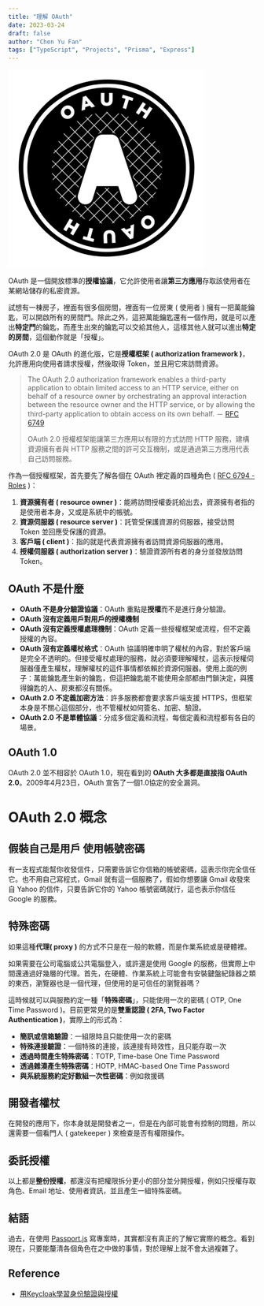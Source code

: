 ```yaml
---
title: "理解 OAuth"
date: 2023-03-24
draft: false
author: "Chen Yu Fan"
tags: ["TypeScript", "Projects", "Prisma", "Express"]
---
```


![OAuth-logo.png](/images/OAuth/OAuth-logo.png)

OAuth 是一個開放標準的**授權協議**，它允許使用者讓**第三方應用**存取該使用者在某網站儲存的私密資源。

試想有一棟房子，裡面有很多個房間，裡面有一位房東 ( 使用者 ) 擁有一把萬能鑰匙，可以開啟所有的房間門。除此之外，這把萬能鑰匙還有一個作用，就是可以產出**特定門**的鑰匙，而產生出來的鑰匙可以交給其他人，這樣其他人就可以進出**特定的房間**，這個動作就是「授權」。

OAuth 2.0 是 OAuth 的進化版，它是**授權框架 ( authorization framework )**，允許應用向使用者請求授權，然後取得 Token，並且用它來訪問資源。

> The OAuth 2.0 authorization framework enables a third-party
   application to obtain limited access to an HTTP service, either on
   behalf of a resource owner by orchestrating an approval interaction
   between the resource owner and the HTTP service, or by allowing the
   third-party application to obtain access on its own behalf. － [RFC 6749](https://www.rfc-editor.org/rfc/rfc6749)
>
> OAuth 2.0 授權框架能讓第三方應用以有限的方式訪問 HTTP 服務，建構資源擁有者與 HTTP 服務之間的許可交互機制，或是通過第三方應用代表自己訪問服務。

作為一個授權框架，首先要先了解各個在 OAuth 裡定義的四種角色 ( [RFC 6794 - Roles](https://www.rfc-editor.org/rfc/rfc6749#section-1.1) )：

1. **資源擁有者 ( resource owner )**：能將訪問授權委託給出去，資源擁有者指的是使用者本身，又或是系統中的帳號。
2. **資源伺服器 ( resource server )**：託管受保護資源的伺服器，接受訪問 Token 並回應受保護的資源。
3. **客戶端 ( client )**：指的就是代表資源擁有者訪問資源伺服器的應用。
4. **授權伺服器 ( authorization server )**：驗證資源所有者的身分並發放訪問 Token。

## OAuth 不是什麼

- **OAuth 不是身分驗證協議**：OAuth 重點是**授權**而不是進行身分驗證。
- **OAuth 沒有定義用戶對用戶的授權機制**
- **OAuth 沒有定義授權處理機制**：OAuth 定義一些授權框架或流程，但不定義授權的內容。
- **OAuth 沒有定義權杖格式**：OAuth 協議明確申明了權杖的內容，對於客戶端是完全不透明的。但接受權杖處理的服務，就必須要理解權杖，這表示授權伺服器僅產生權杖，理解權杖的這件事情都依賴於資源伺服器。使用上面的例子：萬能鑰匙產生新的鑰匙，但這把鑰匙能不能使用全部都由門鎖決定，與獲得鑰匙的人、房東都沒有關係。
- **OAuth 2.0 不定義加密方法**：許多服務都會要求客戶端支援 HTTPS，但框架本身是不關心這個部分，也不管權杖如何簽名、加密、驗證。
- **OAuth 2.0 不是單體協議**：分成多個定義和流程，每個定義和流程都有各自的場景。

## OAuth 1.0

OAuth 2.0 並不相容於 OAuth 1.0，現在看到的 **OAuth 大多都是直接指 OAuth 2.0**。2009年4月23日，OAuth 宣告了一個1.0協定的安全漏洞。

# OAuth 2.0 概念

## 假裝自己是用戶 使用帳號密碼

有一支程式能幫你收發信件，只需要告訴它你信箱的帳號密碼，這表示你完全信任它。也不用自己寫程式，Gmail 就有這一個服務了，假如你想要讓 Gmail 收發來自 Yahoo 的信件，只要告訴它你的 Yahoo 帳號密碼就行，這也表示你信任 Google 的服務。

## 特殊密碼

如果這種**代理( proxy )** 的方式不只是在一般的軟體，而是作業系統或是硬體裡。

如果需要在公司電腦或公共電腦登入，或許還是使用 Google 的服務，但實際上中間還通過好幾層的代理。首先，在硬體、作業系統上可能會有安裝鍵盤紀錄器之類的東西，瀏覽器也是一個代理，但使用的是可信任的瀏覽器嗎？

這時候就可以與服務約定一種「**特殊密碼**」，只能使用一次的密碼 ( OTP, One Time Password )。目前更常見的是**雙重認證 ( 2FA, Two Factor Authentication )**，實際上的形式為：

- **簡訊或信箱驗證**：一組限時且只能使用一次的密碼
- **特殊連接驗證**：一個特殊的連接，該連接有時效性，且只能存取一次
- **透過時間產生特殊密碼**：TOTP, Time-base One Time Password
- **透過雜湊產生特殊密碼**：HOTP, HMAC-based One Time Password
- **與系統服務約定好數組一次性密碼**：例如救援碼

## 開發者權杖

在開發的應用下，你本身就是開發者之一，但是在內部可能會有控制的問題，所以還需要一個看門人 ( gatekeeper ) 來檢查是否有權限操作。

## 委託授權

以上都是**整份授權**，都還沒有把權限拆分更小的部分並分開授權，例如只授權存取角色、Email 地址、使用者資訊，並且產生一組特殊密碼。

## 結語

過去，在使用 [Passport.js](https://www.passportjs.org/) 寫專案時，其實都沒有真正的了解它實際的概念。看到現在，只要能釐清各個角色在之中做的事情，對於理解上就不會太過複雜了。

## Reference

- [用Keycloak學習身份驗證與授權](https://ithelp.ithome.com.tw/users/20112470/ironman/4324)